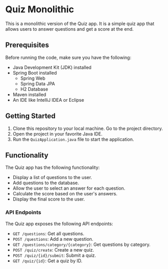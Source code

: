 # Quiz Monolithic

This is a monolithic version of the Quiz app. It is a simple quiz app that allows users to answer questions and get a score at the end.

## Prerequisites

Before running the code, make sure you have the following:

- Java Development Kit (JDK) installed
- Spring Boot installed
    - Spring Web
    - Spring Data JPA
    - H2 Database
- Maven installed
- An IDE like IntelliJ IDEA or Eclipse

## Getting Started

1. Clone this repository to your local machine. Go to the project directory.
2. Open the project in your favorite Java IDE.
3. Run the `QuizApplication.java` file to start the application.

## Functionality

The Quiz app has the following functionality:

- Display a list of questions to the user.
- Add questions to the database.
- Allow the user to select an answer for each question.
- Calculate the score based on the user's answers.
- Display the final score to the user.

### API Endpoints

The Quiz app exposes the following API endpoints:

- `GET /questions`: Get all questions.
- `POST /questions`: Add a new question.
- `GET /questions/category/{category}`: Get questions by category.
- `POST /quiz/create`: Create a new quiz.
- `POST /quiz/{id}/submit`: Submit a quiz.
- `GET /quiz/{id}`: Get a quiz by ID.